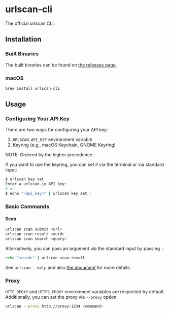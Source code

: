 # urlscan-cli

The official urlscan CLI.

## Installation

### Built Binaries

The built binaries can be found on [the releases page](https://github.com/urlscan/urlscan-cli/releases).

### macOS

```sh
brew install urlscan-cli
```

## Usage

### Configuring Your API Key

There are two ways for configuring your API key:

1. `URLSCAN_API_KEY` environment variable
2. Keyring (e.g., macOS Keychain, GNOME Keyring)

NOTE: Ordered by the higher precedence.

If you want to use the keyring, you can set it via the terminal or via standard input:

```bash
$ urlscan key set
Enter a urlscan.io API key:
# or
$ echo "<api_key>" | urlscan key set -
```

### Basic Commands

#### Scan

```bash
urlscan scan submit <url>
urlscan scan result <uuid>
urlscan scan search <query>
```

Alternatively, you can pass an argument via the standard input by passing `-`.

```bash
echo "<uuid>" | urlscan scan result -
```

See `urlscan --help` and also [the document](docs/urlscan.md) for more details.

### Proxy

`HTTP_RPOXY` and `HTTPS_PROXY` environment variables are respected by default. Additionally, you can set the proxy via `--proxy` option:

```bash
urlscan --proxy http://proxy:1234 <command>
```
